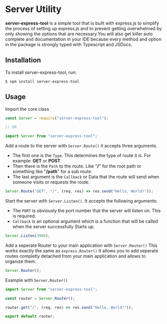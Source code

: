 # Server Utility

**server-express-tool** is a simple tool that is built with express.js to simplify
the process of setting up express.js and to prevent getting overwhelmed by only showing the options that are necessary.You will also get killer auto complete and documentation in your IDE because every method and option in the package is strongly typed with Typescript and JSDocs.

## Installation

To install server-express-tool, run:

```console
$ npm install server-express-tool
```

## Usage

Import the core class

```javascript
const Server = require("server-express-tool");

// OR

import Server from "server-express-tool";
```

Add a route to the server with `Server.Route()`
it accepts three arguments.

- The first one is the `Type`. This determines the type of route it is. For example: **GET** or **POST**.
- Then there is the `Path` to the route. Like "**/**" for the root path or something like "**/path**" for a sub route.
- The last argument is the `Callback` or Data that the route will send when someone visits or requests the route.

```javascript
Server.Route("GET", "/", (req, res) => res.send("Hello, World!"));
```

Start the server with `Server.Listen()`. It accepts the following arguments:

- The `PORT` is obviously the port number that the server will listen on. This is required.
- `Callback` is an optional argument which is a function that will be called when the server successfully Starts up.

```javascript
Server.Listen(3000);
```

Add a seperate Router to your main application with `Server.Router()`
This works exactly the same as `express.Router()` It allows you to add seperate routes completly detached from your main application and allows to organize them.

```javascript
Server.Router();
```

Example with `Server.Router()`

```javascript
import Server from "server-express-tool";

const router = Server.Router();

router.get("/", (req, res) => res.send("Hello, World!"));

export default router;
```
